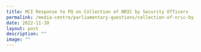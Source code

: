 ```yaml
---
title: MCI Response to PQ on Collection of NRIC by Security Officers
permalink: /media-centre/parliamentary-questions/collection-of-nric-by-security-officers/
date: 2022-11-30
layout: post
description: ""
image: ""
---
```

